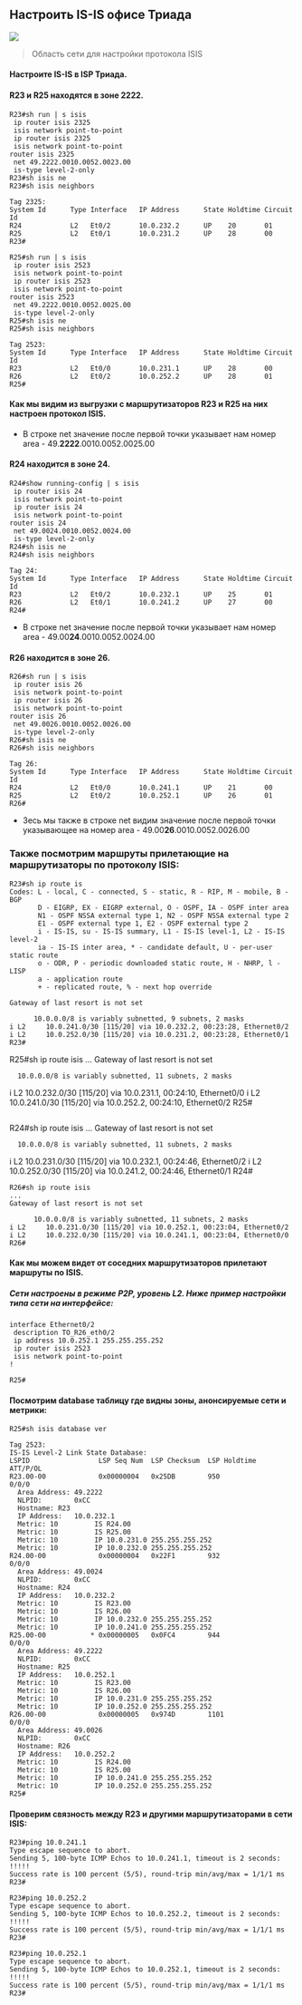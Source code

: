 ## Настроить IS-IS офисе Триада
![](https://github.com/Ram170107/Otus_practice_ARR/blob/ac46155ea26409ecd94684ed0a846d6fb9ae19c4/labs/lab_7/isis.png)
> Область сети для настройки протокола ISIS

#### Настроите IS-IS в ISP Триада.
#### R23 и R25 находятся в зоне 2222.

```
R23#sh run | s isis
 ip router isis 2325
 isis network point-to-point 
 ip router isis 2325
 isis network point-to-point 
router isis 2325
 net 49.2222.0010.0052.0023.00
 is-type level-2-only
R23#sh isis ne
R23#sh isis neighbors 

Tag 2325:
System Id      Type Interface   IP Address      State Holdtime Circuit Id
R24            L2   Et0/2       10.0.232.2      UP    20       01
R25            L2   Et0/1       10.0.231.2      UP    28       00
R23#

```

```
R25#sh run | s isis
 ip router isis 2523
 isis network point-to-point 
 ip router isis 2523
 isis network point-to-point 
router isis 2523
 net 49.2222.0010.0052.0025.00
 is-type level-2-only
R25#sh isis ne
R25#sh isis neighbors 

Tag 2523:
System Id      Type Interface   IP Address      State Holdtime Circuit Id
R23            L2   Et0/0       10.0.231.1      UP    28       00
R26            L2   Et0/2       10.0.252.2      UP    28       01
R25#

```
#### Как мы видим из выгрузки с маршрутизаторов R23 и R25 на них настроен протокол ISIS.
- В строке net значение после первой точки указывает нам номер area - 49.**2222**.0010.0052.0025.00
#### R24 находится в зоне 24.
```
R24#show running-config | s isis
 ip router isis 24
 isis network point-to-point 
 ip router isis 24
 isis network point-to-point 
router isis 24
 net 49.0024.0010.0052.0024.00
 is-type level-2-only
R24#sh isis ne
R24#sh isis neighbors 

Tag 24:
System Id      Type Interface   IP Address      State Holdtime Circuit Id
R23            L2   Et0/2       10.0.232.1      UP    25       01
R26            L2   Et0/1       10.0.241.2      UP    27       00
R24#

```
- В строке net значение после первой точки указывает нам номер area - 49.00**24**.0010.0052.0024.00
#### R26 находится в зоне 26.
```
R26#sh run | s isis
 ip router isis 26
 isis network point-to-point 
 ip router isis 26
 isis network point-to-point 
router isis 26
 net 49.0026.0010.0052.0026.00
 is-type level-2-only
R26#sh isis ne
R26#sh isis neighbors 

Tag 26:
System Id      Type Interface   IP Address      State Holdtime Circuit Id
R24            L2   Et0/0       10.0.241.1      UP    21       00
R25            L2   Et0/2       10.0.252.1      UP    26       01
R26#

```
- Зесь мы также в строке net видим значение после первой точки указывающее на номер area - 49.00**26**.0010.0052.0026.00

### Также посмотрим маршруты прилетающие на маршрутизаторы по протоколу ISIS:

```
R23#sh ip route is  
Codes: L - local, C - connected, S - static, R - RIP, M - mobile, B - BGP
       D - EIGRP, EX - EIGRP external, O - OSPF, IA - OSPF inter area 
       N1 - OSPF NSSA external type 1, N2 - OSPF NSSA external type 2
       E1 - OSPF external type 1, E2 - OSPF external type 2
       i - IS-IS, su - IS-IS summary, L1 - IS-IS level-1, L2 - IS-IS level-2
       ia - IS-IS inter area, * - candidate default, U - per-user static route
       o - ODR, P - periodic downloaded static route, H - NHRP, l - LISP
       a - application route
       + - replicated route, % - next hop override

Gateway of last resort is not set

      10.0.0.0/8 is variably subnetted, 9 subnets, 2 masks
i L2     10.0.241.0/30 [115/20] via 10.0.232.2, 00:23:28, Ethernet0/2
i L2     10.0.252.0/30 [115/20] via 10.0.231.2, 00:23:28, Ethernet0/1
R23#

```
R25#sh ip route isis
...
Gateway of last resort is not set

      10.0.0.0/8 is variably subnetted, 11 subnets, 2 masks
i L2     10.0.232.0/30 [115/20] via 10.0.231.1, 00:24:10, Ethernet0/0
i L2     10.0.241.0/30 [115/20] via 10.0.252.2, 00:24:10, Ethernet0/2
R25#

```
```
R24#sh ip route isis
...
Gateway of last resort is not set

      10.0.0.0/8 is variably subnetted, 11 subnets, 2 masks
i L2     10.0.231.0/30 [115/20] via 10.0.232.1, 00:24:46, Ethernet0/2
i L2     10.0.252.0/30 [115/20] via 10.0.241.2, 00:24:46, Ethernet0/1
R24#


```
R26#sh ip route isis
...
Gateway of last resort is not set

      10.0.0.0/8 is variably subnetted, 11 subnets, 2 masks
i L2     10.0.231.0/30 [115/20] via 10.0.252.1, 00:23:04, Ethernet0/2
i L2     10.0.232.0/30 [115/20] via 10.0.241.1, 00:23:04, Ethernet0/0
R26#
```
#### Как мы можем видет от соседних маршрутизаторов прилетают маршруты по ISIS.
##### Сети настроены в режиме P2P, уровень L2. Ниже пример настройки типа сети на интерфейсе:

```
interface Ethernet0/2
 description TO_R26_eth0/2
 ip address 10.0.252.1 255.255.255.252
 ip router isis 2523
 isis network point-to-point 
!         
          
R25#
```
#### Посмотрим database таблицу где видны зоны, анонсируемые сети и метрики:
```
R25#sh isis database ver

Tag 2523:
IS-IS Level-2 Link State Database:
LSPID                 LSP Seq Num  LSP Checksum  LSP Holdtime      ATT/P/OL
R23.00-00             0x00000004   0x25DB        950               0/0/0
  Area Address: 49.2222
  NLPID:        0xCC 
  Hostname: R23
  IP Address:   10.0.232.1
  Metric: 10         IS R24.00
  Metric: 10         IS R25.00
  Metric: 10         IP 10.0.231.0 255.255.255.252
  Metric: 10         IP 10.0.232.0 255.255.255.252
R24.00-00             0x00000004   0x22F1        932               0/0/0
  Area Address: 49.0024
  NLPID:        0xCC 
  Hostname: R24
  IP Address:   10.0.232.2
  Metric: 10         IS R23.00
  Metric: 10         IS R26.00
  Metric: 10         IP 10.0.232.0 255.255.255.252
  Metric: 10         IP 10.0.241.0 255.255.255.252
R25.00-00           * 0x00000005   0x0FC4        944               0/0/0
  Area Address: 49.2222
  NLPID:        0xCC 
  Hostname: R25
  IP Address:   10.0.252.1
  Metric: 10         IS R23.00
  Metric: 10         IS R26.00
  Metric: 10         IP 10.0.231.0 255.255.255.252
  Metric: 10         IP 10.0.252.0 255.255.255.252
R26.00-00             0x00000005   0x974D        1101              0/0/0
  Area Address: 49.0026
  NLPID:        0xCC 
  Hostname: R26
  IP Address:   10.0.252.2
  Metric: 10         IS R24.00
  Metric: 10         IS R25.00
  Metric: 10         IP 10.0.241.0 255.255.255.252
  Metric: 10         IP 10.0.252.0 255.255.255.252
R25#

```

#### Проверим связность между R23 и другими маршрутизаторами в сети ISIS:

```
R23#ping 10.0.241.1
Type escape sequence to abort.
Sending 5, 100-byte ICMP Echos to 10.0.241.1, timeout is 2 seconds:
!!!!!
Success rate is 100 percent (5/5), round-trip min/avg/max = 1/1/1 ms
R23#

```
```
R23#ping 10.0.252.2
Type escape sequence to abort.
Sending 5, 100-byte ICMP Echos to 10.0.252.2, timeout is 2 seconds:
!!!!!
Success rate is 100 percent (5/5), round-trip min/avg/max = 1/1/1 ms
R23#

```
```
R23#ping 10.0.252.1
Type escape sequence to abort.
Sending 5, 100-byte ICMP Echos to 10.0.252.1, timeout is 2 seconds:
!!!!!
Success rate is 100 percent (5/5), round-trip min/avg/max = 1/1/1 ms
R23#

```
